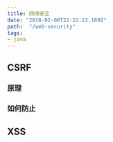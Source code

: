 ```yaml
---
title: 网络安全
date: "2018-02-08T22:22:22.169Z"
path:  "/web-security"
tags:
- java
---
```


## CSRF

### 原理

### 如何防止


## XSS
